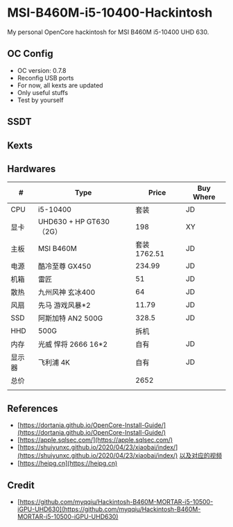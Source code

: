 # MSI-B460M-i5-10400-Hackintosh

My personal OpenCore hackintosh for MSI B460M i5-10400 UHD 630.

## OC Config

- OC version: 0.7.8
- Reconfig USB ports
- For now, all kexts are updated
- Only useful stuffs
- Test by yourself

## SSDT

## Kexts



## Hardwares

| #      | Type                    | Price        | Buy Where |
| ------ | ----------------------- | ------------ | --------- |
| CPU    | i5-10400                | 套装         | JD        |
| 显卡   | UHD630 + HP GT630（2G） | 198          | XY        |
| 主板   | MSI B460M               | 套装 1762.51 | JD        |
| 电源   | 酷冷至尊 GX450          | 234.99       | JD        |
| 机箱   | 雷匠                    | 51           | JD        |
| 散热   | 九州风神 玄冰400        | 64           | JD        |
| 风扇   | 先马 游戏风暴*2         | 11.79        | JD        |
| SSD    | 阿斯加特 AN2 500G       | 328.5        | JD        |
| HHD    | 500G                    | 拆机         |           |
| 内存   | 光威 悍将 2666 16*2     | 自有         | JD        |
| 显示器 | 飞利浦 4K               | 自有         | JD        |
| 总价   |                         | 2652         |           |
|        |                         |              |           |

## References

- [https://dortania.github.io/OpenCore-Install-Guide/](https://dortania.github.io/OpenCore-Install-Guide/)
- [https://apple.sqlsec.com/](https://apple.sqlsec.com/)
- [https://shuiyunxc.github.io/2020/04/23/xiaobai/index/](https://shuiyunxc.github.io/2020/04/23/xiaobai/index/) [以及对应的视频](https://space.bilibili.com/405490165?spm_id_from=333.788.b_765f7570696e666f.2)
- [https://heipg.cn](https://heipg.cn)

## Credit

- [https://github.com/myqqiu/Hackintosh-B460M-MORTAR-i5-10500-iGPU-UHD630](https://github.com/myqqiu/Hackintosh-B460M-MORTAR-i5-10500-iGPU-UHD630)
